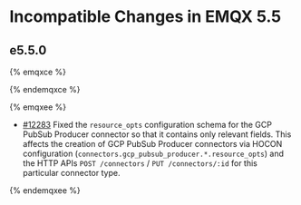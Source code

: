 # Incompatible Changes in EMQX 5.5

## e5.5.0

{% emqxce %}

{% endemqxce %}

{% emqxee %}

- [#12283](https://github.com/emqx/emqx/pull/12283) Fixed the `resource_opts` configuration schema for the GCP PubSub Producer connector so that it contains only relevant fields.
  This affects the creation of GCP PubSub Producer connectors via HOCON configuration (`connectors.gcp_pubsub_producer.*.resource_opts`) and the HTTP APIs `POST /connectors` / `PUT /connectors/:id` for this particular connector type.

{% endemqxee %}
